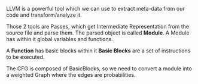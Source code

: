 LLVM is a powerful tool which we can use to extract meta-data from our code and transform/analyze it.

Those 2 tools are Passes, which get Intermediate Representation from the source file and parse them. The parsed object is called **Module**. A Module has within it global variables and functions.

A **Function** has basic blocks within it
**Basic Blocks** are a set of instructions to be executed.

The CFG is composed of BasicBlocks, so we need to convert a module into a weighted Graph where the edges are probabilities.

